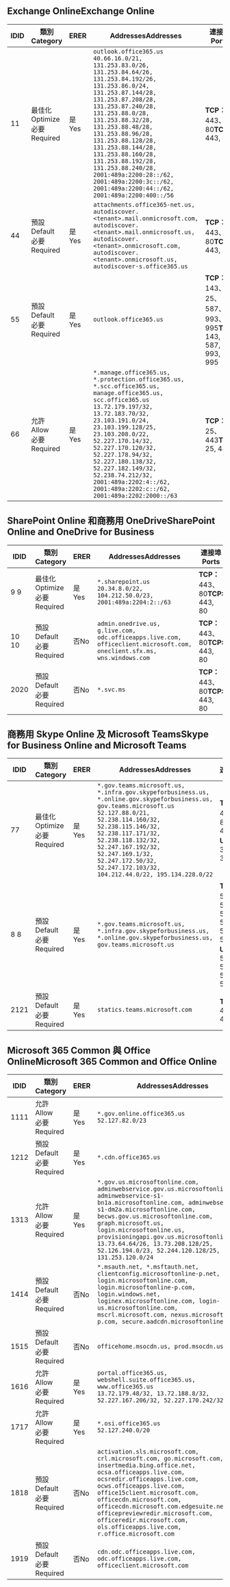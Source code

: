 <!--THIS FILE IS AUTOMATICALLY GENERATED. MANUAL CHANGES WILL BE OVERWRITTEN.-->
<!--Please contact the Office 365 Endpoints team with any questions.-->
<!--USGovGCCHigh endpoints version 2019072900-->
<!--File generated 2019-08-21 08:00:12.4601-->

## <a name="exchange-online"></a><span data-ttu-id="45707-101">Exchange Online</span><span class="sxs-lookup"><span data-stu-id="45707-101">Exchange Online</span></span>

<span data-ttu-id="45707-102">ID</span><span class="sxs-lookup"><span data-stu-id="45707-102">ID</span></span> | <span data-ttu-id="45707-103">類別</span><span class="sxs-lookup"><span data-stu-id="45707-103">Category</span></span> | <span data-ttu-id="45707-104">ER</span><span class="sxs-lookup"><span data-stu-id="45707-104">ER</span></span> | <span data-ttu-id="45707-105">Addresses</span><span class="sxs-lookup"><span data-stu-id="45707-105">Addresses</span></span> | <span data-ttu-id="45707-106">連接埠</span><span class="sxs-lookup"><span data-stu-id="45707-106">Ports</span></span>
-- | -------------------- | --- | ------------------------------------------------------------------------------------------------------------------------------------------------------------------------------------------------------------------------------------------------------------------------------------------------------------------------------------------------------------------------------------------------------------------------------------------------ | -------------------------------
<span data-ttu-id="45707-107">1</span><span class="sxs-lookup"><span data-stu-id="45707-107">1</span></span> | <span data-ttu-id="45707-108">最佳化</span><span class="sxs-lookup"><span data-stu-id="45707-108">Optimize</span></span><BR><span data-ttu-id="45707-109">必要</span><span class="sxs-lookup"><span data-stu-id="45707-109">Required</span></span> | <span data-ttu-id="45707-110">是</span><span class="sxs-lookup"><span data-stu-id="45707-110">Yes</span></span> | `outlook.office365.us`<BR>`40.66.16.0/21, 131.253.83.0/26, 131.253.84.64/26, 131.253.84.192/26, 131.253.86.0/24, 131.253.87.144/28, 131.253.87.208/28, 131.253.87.240/28, 131.253.88.0/28, 131.253.88.32/28, 131.253.88.48/28, 131.253.88.96/28, 131.253.88.128/28, 131.253.88.144/28, 131.253.88.160/28, 131.253.88.192/28, 131.253.88.240/28, 2001:489a:2200:28::/62, 2001:489a:2200:3c::/62, 2001:489a:2200:44::/62, 2001:489a:2200:400::/56` | <span data-ttu-id="45707-111">**TCP：** 443、80</span><span class="sxs-lookup"><span data-stu-id="45707-111">**TCP:** 443, 80</span></span>
<span data-ttu-id="45707-112">4</span><span class="sxs-lookup"><span data-stu-id="45707-112">4</span></span> | <span data-ttu-id="45707-113">預設</span><span class="sxs-lookup"><span data-stu-id="45707-113">Default</span></span><BR><span data-ttu-id="45707-114">必要</span><span class="sxs-lookup"><span data-stu-id="45707-114">Required</span></span> | <span data-ttu-id="45707-115">是</span><span class="sxs-lookup"><span data-stu-id="45707-115">Yes</span></span> | `attachments.office365-net.us, autodiscover.<tenant>.mail.onmicrosoft.com, autodiscover.<tenant>.mail.onmicrosoft.us, autodiscover.<tenant>.onmicrosoft.com, autodiscover.<tenant>.onmicrosoft.us, autodiscover-s.office365.us` | <span data-ttu-id="45707-116">**TCP：** 443、80</span><span class="sxs-lookup"><span data-stu-id="45707-116">**TCP:** 443, 80</span></span>
<span data-ttu-id="45707-117">5</span><span class="sxs-lookup"><span data-stu-id="45707-117">5</span></span> | <span data-ttu-id="45707-118">預設</span><span class="sxs-lookup"><span data-stu-id="45707-118">Default</span></span><BR><span data-ttu-id="45707-119">必要</span><span class="sxs-lookup"><span data-stu-id="45707-119">Required</span></span> | <span data-ttu-id="45707-120">是</span><span class="sxs-lookup"><span data-stu-id="45707-120">Yes</span></span> | `outlook.office365.us` | <span data-ttu-id="45707-121">**TCP：** 143、25、587、993、995</span><span class="sxs-lookup"><span data-stu-id="45707-121">**TCP:** 143, 25, 587, 993, 995</span></span>
<span data-ttu-id="45707-122">6</span><span class="sxs-lookup"><span data-stu-id="45707-122">6</span></span> | <span data-ttu-id="45707-123">允許</span><span class="sxs-lookup"><span data-stu-id="45707-123">Allow</span></span><BR><span data-ttu-id="45707-124">必要</span><span class="sxs-lookup"><span data-stu-id="45707-124">Required</span></span> | <span data-ttu-id="45707-125">是</span><span class="sxs-lookup"><span data-stu-id="45707-125">Yes</span></span> | `*.manage.office365.us, *.protection.office365.us, *.scc.office365.us, manage.office365.us, scc.office365.us`<BR>`13.72.179.197/32, 13.72.183.70/32, 23.103.191.0/24, 23.103.199.128/25, 23.103.208.0/22, 52.227.170.14/32, 52.227.170.120/32, 52.227.178.94/32, 52.227.180.138/32, 52.227.182.149/32, 52.238.74.212/32, 2001:489a:2202:4::/62, 2001:489a:2202:c::/62, 2001:489a:2202:2000::/63` | <span data-ttu-id="45707-126">**TCP：** 25、443</span><span class="sxs-lookup"><span data-stu-id="45707-126">**TCP:** 25, 443</span></span>

## <a name="sharepoint-online-and-onedrive-for-business"></a><span data-ttu-id="45707-127">SharePoint Online 和商務用 OneDrive</span><span class="sxs-lookup"><span data-stu-id="45707-127">SharePoint Online and OneDrive for Business</span></span>

<span data-ttu-id="45707-128">ID</span><span class="sxs-lookup"><span data-stu-id="45707-128">ID</span></span> | <span data-ttu-id="45707-129">類別</span><span class="sxs-lookup"><span data-stu-id="45707-129">Category</span></span> | <span data-ttu-id="45707-130">ER</span><span class="sxs-lookup"><span data-stu-id="45707-130">ER</span></span> | <span data-ttu-id="45707-131">Addresses</span><span class="sxs-lookup"><span data-stu-id="45707-131">Addresses</span></span> | <span data-ttu-id="45707-132">連接埠</span><span class="sxs-lookup"><span data-stu-id="45707-132">Ports</span></span>
-- | -------------------- | --- | ----------------------------------------------------------------------------------------------------------------------- | ----------------
<span data-ttu-id="45707-133">9 </span><span class="sxs-lookup"><span data-stu-id="45707-133">9</span></span> | <span data-ttu-id="45707-134">最佳化</span><span class="sxs-lookup"><span data-stu-id="45707-134">Optimize</span></span><BR><span data-ttu-id="45707-135">必要</span><span class="sxs-lookup"><span data-stu-id="45707-135">Required</span></span> | <span data-ttu-id="45707-136">是</span><span class="sxs-lookup"><span data-stu-id="45707-136">Yes</span></span> | `*.sharepoint.us`<BR>`20.34.8.0/22, 104.212.50.0/23, 2001:489a:2204:2::/63` | <span data-ttu-id="45707-137">**TCP：** 443、80</span><span class="sxs-lookup"><span data-stu-id="45707-137">**TCP:** 443, 80</span></span>
<span data-ttu-id="45707-138">10 </span><span class="sxs-lookup"><span data-stu-id="45707-138">10</span></span> | <span data-ttu-id="45707-139">預設</span><span class="sxs-lookup"><span data-stu-id="45707-139">Default</span></span><BR><span data-ttu-id="45707-140">必要</span><span class="sxs-lookup"><span data-stu-id="45707-140">Required</span></span> | <span data-ttu-id="45707-141">否</span><span class="sxs-lookup"><span data-stu-id="45707-141">No</span></span> | `admin.onedrive.us, g.live.com, odc.officeapps.live.com, officeclient.microsoft.com, oneclient.sfx.ms, wns.windows.com` | <span data-ttu-id="45707-142">**TCP：** 443、80</span><span class="sxs-lookup"><span data-stu-id="45707-142">**TCP:** 443, 80</span></span>
<span data-ttu-id="45707-143">20</span><span class="sxs-lookup"><span data-stu-id="45707-143">20</span></span> | <span data-ttu-id="45707-144">預設</span><span class="sxs-lookup"><span data-stu-id="45707-144">Default</span></span><BR><span data-ttu-id="45707-145">必要</span><span class="sxs-lookup"><span data-stu-id="45707-145">Required</span></span> | <span data-ttu-id="45707-146">否</span><span class="sxs-lookup"><span data-stu-id="45707-146">No</span></span> | `*.svc.ms` | <span data-ttu-id="45707-147">**TCP：** 443、80</span><span class="sxs-lookup"><span data-stu-id="45707-147">**TCP:** 443, 80</span></span>

## <a name="skype-for-business-online-and-microsoft-teams"></a><span data-ttu-id="45707-148">商務用 Skype Online 及 Microsoft Teams</span><span class="sxs-lookup"><span data-stu-id="45707-148">Skype for Business Online and Microsoft Teams</span></span>

<span data-ttu-id="45707-149">ID</span><span class="sxs-lookup"><span data-stu-id="45707-149">ID</span></span> | <span data-ttu-id="45707-150">類別</span><span class="sxs-lookup"><span data-stu-id="45707-150">Category</span></span> | <span data-ttu-id="45707-151">ER</span><span class="sxs-lookup"><span data-stu-id="45707-151">ER</span></span> | <span data-ttu-id="45707-152">Addresses</span><span class="sxs-lookup"><span data-stu-id="45707-152">Addresses</span></span> | <span data-ttu-id="45707-153">連接埠</span><span class="sxs-lookup"><span data-stu-id="45707-153">Ports</span></span>
-- | -------------------- | --- | --------------------------------------------------------------------------------------------------------------------------------------------------------------------------------------------------------------------------------------------------------------------------------------------------------------------------------- | --------------------------------------------------
<span data-ttu-id="45707-154">7</span><span class="sxs-lookup"><span data-stu-id="45707-154">7</span></span> | <span data-ttu-id="45707-155">最佳化</span><span class="sxs-lookup"><span data-stu-id="45707-155">Optimize</span></span><BR><span data-ttu-id="45707-156">必要</span><span class="sxs-lookup"><span data-stu-id="45707-156">Required</span></span> | <span data-ttu-id="45707-157">是</span><span class="sxs-lookup"><span data-stu-id="45707-157">Yes</span></span> | `*.gov.teams.microsoft.us, *.infra.gov.skypeforbusiness.us, *.online.gov.skypeforbusiness.us, gov.teams.microsoft.us`<BR>`52.127.88.0/21, 52.238.114.160/32, 52.238.115.146/32, 52.238.117.171/32, 52.238.118.132/32, 52.247.167.192/32, 52.247.169.1/32, 52.247.172.50/32, 52.247.172.103/32, 104.212.44.0/22, 195.134.228.0/22` | <span data-ttu-id="45707-158">**TCP：** 443、80</span><span class="sxs-lookup"><span data-stu-id="45707-158">**TCP:** 443, 80</span></span><BR><span data-ttu-id="45707-159">**UDP：** 3478</span><span class="sxs-lookup"><span data-stu-id="45707-159">**UDP:** 3478</span></span>
<span data-ttu-id="45707-160">8 </span><span class="sxs-lookup"><span data-stu-id="45707-160">8</span></span> | <span data-ttu-id="45707-161">預設</span><span class="sxs-lookup"><span data-stu-id="45707-161">Default</span></span><BR><span data-ttu-id="45707-162">必要</span><span class="sxs-lookup"><span data-stu-id="45707-162">Required</span></span> | <span data-ttu-id="45707-163">是</span><span class="sxs-lookup"><span data-stu-id="45707-163">Yes</span></span> | `*.gov.teams.microsoft.us, *.infra.gov.skypeforbusiness.us, *.online.gov.skypeforbusiness.us, gov.teams.microsoft.us` | <span data-ttu-id="45707-164">**TCP：** 5061、50000-59999</span><span class="sxs-lookup"><span data-stu-id="45707-164">**TCP:** 5061, 50000-59999</span></span><BR><span data-ttu-id="45707-165">**UDP：** 50000-59999</span><span class="sxs-lookup"><span data-stu-id="45707-165">**UDP:** 50000-59999</span></span>
<span data-ttu-id="45707-166">21</span><span class="sxs-lookup"><span data-stu-id="45707-166">21</span></span> | <span data-ttu-id="45707-167">預設</span><span class="sxs-lookup"><span data-stu-id="45707-167">Default</span></span><BR><span data-ttu-id="45707-168">必要</span><span class="sxs-lookup"><span data-stu-id="45707-168">Required</span></span> | <span data-ttu-id="45707-169">是</span><span class="sxs-lookup"><span data-stu-id="45707-169">Yes</span></span> | `statics.teams.microsoft.com` | <span data-ttu-id="45707-170">**TCP：** 443</span><span class="sxs-lookup"><span data-stu-id="45707-170">**TCP:** 443</span></span>

## <a name="microsoft-365-common-and-office-online"></a><span data-ttu-id="45707-171">Microsoft 365 Common 與 Office Online</span><span class="sxs-lookup"><span data-stu-id="45707-171">Microsoft 365 Common and Office Online</span></span>

<span data-ttu-id="45707-172">ID</span><span class="sxs-lookup"><span data-stu-id="45707-172">ID</span></span> | <span data-ttu-id="45707-173">類別</span><span class="sxs-lookup"><span data-stu-id="45707-173">Category</span></span> | <span data-ttu-id="45707-174">ER</span><span class="sxs-lookup"><span data-stu-id="45707-174">ER</span></span> | <span data-ttu-id="45707-175">Addresses</span><span class="sxs-lookup"><span data-stu-id="45707-175">Addresses</span></span> | <span data-ttu-id="45707-176">連接埠</span><span class="sxs-lookup"><span data-stu-id="45707-176">Ports</span></span>
-- | ------------------- | --- | ---------------------------------------------------------------------------------------------------------------------------------------------------------------------------------------------------------------------------------------------------------------------------------------------------------------------------------------------------------------------------------------------- | ----------------
<span data-ttu-id="45707-177">11</span><span class="sxs-lookup"><span data-stu-id="45707-177">11</span></span> | <span data-ttu-id="45707-178">允許</span><span class="sxs-lookup"><span data-stu-id="45707-178">Allow</span></span><BR><span data-ttu-id="45707-179">必要</span><span class="sxs-lookup"><span data-stu-id="45707-179">Required</span></span> | <span data-ttu-id="45707-180">是</span><span class="sxs-lookup"><span data-stu-id="45707-180">Yes</span></span> | `*.gov.online.office365.us`<BR>`52.127.82.0/23` | <span data-ttu-id="45707-181">**TCP：** 443</span><span class="sxs-lookup"><span data-stu-id="45707-181">**TCP:** 443</span></span>
<span data-ttu-id="45707-182">12</span><span class="sxs-lookup"><span data-stu-id="45707-182">12</span></span> | <span data-ttu-id="45707-183">預設</span><span class="sxs-lookup"><span data-stu-id="45707-183">Default</span></span><BR><span data-ttu-id="45707-184">必要</span><span class="sxs-lookup"><span data-stu-id="45707-184">Required</span></span> | <span data-ttu-id="45707-185">是</span><span class="sxs-lookup"><span data-stu-id="45707-185">Yes</span></span> | `*.cdn.office365.us` | <span data-ttu-id="45707-186">**TCP：** 443</span><span class="sxs-lookup"><span data-stu-id="45707-186">**TCP:** 443</span></span>
<span data-ttu-id="45707-187">13</span><span class="sxs-lookup"><span data-stu-id="45707-187">13</span></span> | <span data-ttu-id="45707-188">允許</span><span class="sxs-lookup"><span data-stu-id="45707-188">Allow</span></span><BR><span data-ttu-id="45707-189">必要</span><span class="sxs-lookup"><span data-stu-id="45707-189">Required</span></span> | <span data-ttu-id="45707-190">是</span><span class="sxs-lookup"><span data-stu-id="45707-190">Yes</span></span> | `*.gov.us.microsoftonline.com, adminwebservice.gov.us.microsoftonline.com, adminwebservice-s1-bn1a.microsoftonline.com, adminwebservice-s1-dm2a.microsoftonline.com, becws.gov.us.microsoftonline.com, graph.microsoft.us, login.microsoftonline.us, provisioningapi.gov.us.microsoftonline.com`<BR>`13.73.64.64/26, 13.73.208.128/25, 52.126.194.0/23, 52.244.120.128/25, 131.253.120.0/24` | <span data-ttu-id="45707-191">**TCP：** 443</span><span class="sxs-lookup"><span data-stu-id="45707-191">**TCP:** 443</span></span>
<span data-ttu-id="45707-192">14</span><span class="sxs-lookup"><span data-stu-id="45707-192">14</span></span> | <span data-ttu-id="45707-193">預設</span><span class="sxs-lookup"><span data-stu-id="45707-193">Default</span></span><BR><span data-ttu-id="45707-194">必要</span><span class="sxs-lookup"><span data-stu-id="45707-194">Required</span></span> | <span data-ttu-id="45707-195">否</span><span class="sxs-lookup"><span data-stu-id="45707-195">No</span></span> | `*.msauth.net, *.msftauth.net, clientconfig.microsoftonline-p.net, login.microsoftonline.com, login.microsoftonline-p.com, login.windows.net, loginex.microsoftonline.com, login-us.microsoftonline.com, mscrl.microsoft.com, nexus.microsoftonline-p.com, secure.aadcdn.microsoftonline-p.com` | <span data-ttu-id="45707-196">**TCP：** 443</span><span class="sxs-lookup"><span data-stu-id="45707-196">**TCP:** 443</span></span>
<span data-ttu-id="45707-197">15</span><span class="sxs-lookup"><span data-stu-id="45707-197">15</span></span> | <span data-ttu-id="45707-198">預設</span><span class="sxs-lookup"><span data-stu-id="45707-198">Default</span></span><BR><span data-ttu-id="45707-199">必要</span><span class="sxs-lookup"><span data-stu-id="45707-199">Required</span></span> | <span data-ttu-id="45707-200">否</span><span class="sxs-lookup"><span data-stu-id="45707-200">No</span></span> | `officehome.msocdn.us, prod.msocdn.us` | <span data-ttu-id="45707-201">**TCP：** 443、80</span><span class="sxs-lookup"><span data-stu-id="45707-201">**TCP:** 443, 80</span></span>
<span data-ttu-id="45707-202">16</span><span class="sxs-lookup"><span data-stu-id="45707-202">16</span></span> | <span data-ttu-id="45707-203">允許</span><span class="sxs-lookup"><span data-stu-id="45707-203">Allow</span></span><BR><span data-ttu-id="45707-204">必要</span><span class="sxs-lookup"><span data-stu-id="45707-204">Required</span></span> | <span data-ttu-id="45707-205">是</span><span class="sxs-lookup"><span data-stu-id="45707-205">Yes</span></span> | `portal.office365.us, webshell.suite.office365.us, www.office365.us`<BR>`13.72.179.48/32, 13.72.188.8/32, 52.227.167.206/32, 52.227.170.242/32` | <span data-ttu-id="45707-206">**TCP：** 443、80</span><span class="sxs-lookup"><span data-stu-id="45707-206">**TCP:** 443, 80</span></span>
<span data-ttu-id="45707-207">17</span><span class="sxs-lookup"><span data-stu-id="45707-207">17</span></span> | <span data-ttu-id="45707-208">允許</span><span class="sxs-lookup"><span data-stu-id="45707-208">Allow</span></span><BR><span data-ttu-id="45707-209">必要</span><span class="sxs-lookup"><span data-stu-id="45707-209">Required</span></span> | <span data-ttu-id="45707-210">是</span><span class="sxs-lookup"><span data-stu-id="45707-210">Yes</span></span> | `*.osi.office365.us`<BR>`52.127.240.0/20` | <span data-ttu-id="45707-211">**TCP：** 443</span><span class="sxs-lookup"><span data-stu-id="45707-211">**TCP:** 443</span></span>
<span data-ttu-id="45707-212">18</span><span class="sxs-lookup"><span data-stu-id="45707-212">18</span></span> | <span data-ttu-id="45707-213">預設</span><span class="sxs-lookup"><span data-stu-id="45707-213">Default</span></span><BR><span data-ttu-id="45707-214">必要</span><span class="sxs-lookup"><span data-stu-id="45707-214">Required</span></span> | <span data-ttu-id="45707-215">否</span><span class="sxs-lookup"><span data-stu-id="45707-215">No</span></span> | `activation.sls.microsoft.com, crl.microsoft.com, go.microsoft.com, insertmedia.bing.office.net, ocsa.officeapps.live.com, ocsredir.officeapps.live.com, ocws.officeapps.live.com, office15client.microsoft.com, officecdn.microsoft.com, officecdn.microsoft.com.edgesuite.net, officepreviewredir.microsoft.com, officeredir.microsoft.com, ols.officeapps.live.com, r.office.microsoft.com` | <span data-ttu-id="45707-216">**TCP：** 443、80</span><span class="sxs-lookup"><span data-stu-id="45707-216">**TCP:** 443, 80</span></span>
<span data-ttu-id="45707-217">19</span><span class="sxs-lookup"><span data-stu-id="45707-217">19</span></span> | <span data-ttu-id="45707-218">預設</span><span class="sxs-lookup"><span data-stu-id="45707-218">Default</span></span><BR><span data-ttu-id="45707-219">必要</span><span class="sxs-lookup"><span data-stu-id="45707-219">Required</span></span> | <span data-ttu-id="45707-220">否</span><span class="sxs-lookup"><span data-stu-id="45707-220">No</span></span> | `cdn.odc.officeapps.live.com, odc.officeapps.live.com, officeclient.microsoft.com` | <span data-ttu-id="45707-221">**TCP：** 443、80</span><span class="sxs-lookup"><span data-stu-id="45707-221">**TCP:** 443, 80</span></span>
